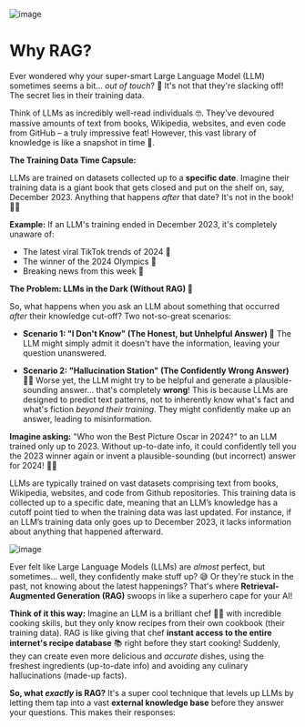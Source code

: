 
![image](https://github.com/user-attachments/assets/70bee99d-7703-449d-8d19-86893505e1cf)



# Why RAG?

Ever wondered why your super-smart Large Language Model (LLM) sometimes seems a bit… *out of touch*? 🤔  It's not that they're slacking off! The secret lies in their training data.

Think of LLMs as incredibly well-read individuals 🤓. They've devoured massive amounts of text from books, Wikipedia, websites, and even code from GitHub – a truly impressive feat!  However, this vast library of knowledge is like a snapshot in time 📸.

**The Training Data Time Capsule:**

LLMs are trained on datasets collected up to a **specific date**.  Imagine their training data is a giant book that gets closed and put on the shelf on, say, December 2023.  Anything that happens *after* that date?  It's not in the book! 🙅‍♀️

**Example:** If an LLM's training ended in December 2023, it's completely unaware of:

*  The latest viral TikTok trends of 2024 📱
*  The winner of the 2024 Olympics 🥇
*  Breaking news from this week 📰

**The Problem: LLMs in the Dark (Without RAG) 🔦**

So, what happens when you ask an LLM about something that occurred *after* their knowledge cut-off?  Two not-so-great scenarios:

* **Scenario 1: "I Don't Know" (The Honest, but Unhelpful Answer) 🤷**  The LLM might simply admit it doesn't have the information, leaving your question unanswered.

* **Scenario 2: "Hallucination Station" (The Confidently Wrong Answer) 😵‍💫**  Worse yet, the LLM might try to be helpful and generate a plausible-sounding answer… that's completely **wrong**! This is because LLMs are designed to predict text patterns, not to inherently know what's fact and what's fiction *beyond their training*. They might confidently make up an answer, leading to misinformation.

**Imagine asking:** "Who won the Best Picture Oscar in 2024?" to an LLM trained only up to 2023.  Without up-to-date info, it could confidently tell you the 2023 winner again or invent a plausible-sounding (but incorrect) answer for 2024! 🤦‍♂️


LLMs are typically trained on vast datasets comprising text from books, Wikipedia, websites, and code from Github repositories. 
This training data is collected up to a specific date, meaning that an LLM’s knowledge has a cutoff point tied to when the training data was last updated. 
For instance, if an LLM’s training data only goes up to December 2023, it lacks information about anything that happened afterward.

![image](https://github.com/user-attachments/assets/db107b2d-ebff-495b-84a7-7696f2457e81)







Ever felt like Large Language Models (LLMs) are *almost* perfect, but sometimes… well, they confidently make stuff up?  😅  Or they're stuck in the past, not knowing about the latest happenings?  That's where **Retrieval-Augmented Generation (RAG)** swoops in like a superhero cape for your AI!

**Think of it this way:** Imagine an LLM is a brilliant chef 👨‍🍳 with incredible cooking skills, but they only know recipes from their own cookbook (their training data).  RAG is like giving that chef **instant access to the entire internet's recipe database** 📚 right before they start cooking!  Suddenly, they can create even more delicious and *accurate* dishes, using the freshest ingredients (up-to-date info) and avoiding any culinary hallucinations (made-up facts).

**So, what *exactly* is RAG?**  It's a super cool technique that levels up LLMs by letting them tap into a vast **external knowledge base** before they answer your questions. This makes their responses:
